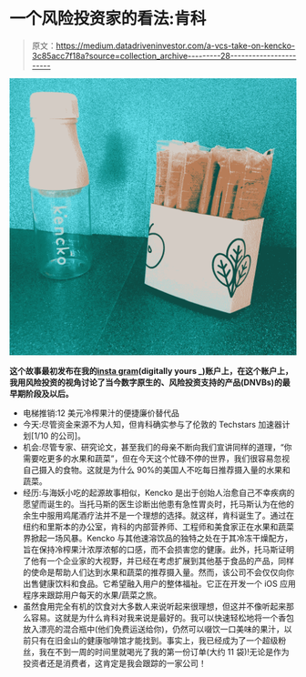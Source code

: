 # 一个风险投资家的看法:肯科

> 原文：<https://medium.datadriveninvestor.com/a-vcs-take-on-kencko-3c85acc7f18a?source=collection_archive---------28----------------------->

![](img/729403792def19de3c17228d94fc2ede.png)

**这个故事最初发布在我的**[**insta gram**](https://www.instagram.com/digitallyyours_/)**(digitally yours _)账户上，在这个账户上，我用风险投资的视角讨论了当今数字原生的、风险投资支持的产品(DNVBs)的最早期阶段及以后。**

*   电梯推销:12 美元冷榨果汁的便捷廉价替代品
*   今天:尽管资金来源不为人知，但肯科确实参与了伦敦的 Techstars 加速器计划[1/10 的公司]。
*   机会:尽管专家、研究论文，甚至我们的母亲不断向我们宣讲同样的道理，“你需要吃更多的水果和蔬菜”，但在今天这个忙碌不停的世界，我们很容易忽视自己摄入的食物。这就是为什么 90%的美国人不吃每日推荐摄入量的水果和蔬菜。
*   经历:与海妖小吃的起源故事相似，Kencko 是出于创始人治愈自己不幸疾病的愿望而诞生的。当托马斯的医生诊断出他患有急性胃炎时，托马斯认为在他的余生中服用鸡尾酒疗法并不是一个理想的选择。就这样，肯科诞生了。通过在纽约和里斯本的办公室，肯科的内部营养师、工程师和美食家正在水果和蔬菜界掀起一场风暴。Kencko 与其他速溶饮品的独特之处在于其冷冻干燥配方，旨在保持冷榨果汁浓厚浓郁的口感，而不会损害您的健康。此外，托马斯证明了他有一个企业家的大视野，并已经在考虑扩展到其他基于食品的产品，同样的使命是帮助人们达到水果和蔬菜的推荐摄入量。然而，该公司不会仅仅向你出售健康饮料和食品。它希望融入用户的整体福祉。它正在开发一个 iOS 应用程序来跟踪用户每天的水果/蔬菜之旅。
*   虽然食用完全有机的饮食对大多数人来说听起来很理想，但这并不像听起来那么容易。这就是为什么肯科对我来说是最好的。我可以快速轻松地将一个香包放入漂亮的混合瓶中(他们免费运送给你)，仍然可以啜饮一口美味的果汁，以前只有在旧金山的健康咖啡馆才能找到。事实上，我已经成为了一个超级粉丝，我在不到一周的时间里就喝光了我的第一份订单(大约 11 袋)!无论是作为投资者还是消费者，这肯定是我会跟踪的一家公司！